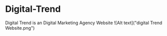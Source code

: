 # Digital-Trend
Digital Trend is an Digital Marketing Agency Website
![Alt text]("digital Trend Website.png")

